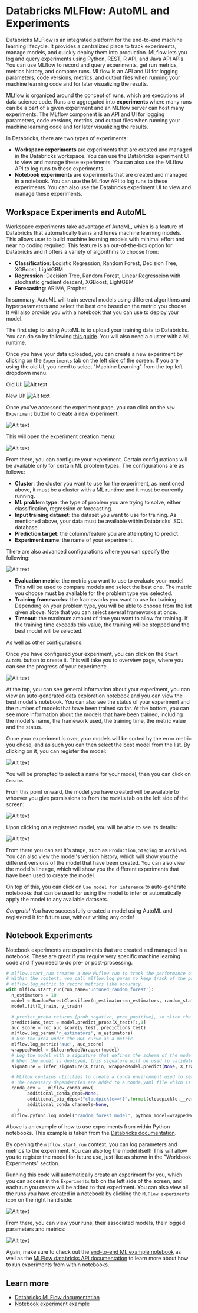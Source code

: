 # **Databricks MLFlow: AutoML and Experiments**

Databricks MLFlow is an integrated platform for the end-to-end machine learning lifecycle. It provides a centralized place to track experiments, manage models, and quickly deploy them into production. MLflow lets you log and query experiments using Python, REST, R API, and Java API APIs. You can use MLflow to record and query experiments, get run metrics, metrics history, and compare runs. MLflow is an API and UI for logging parameters, code versions, metrics, and output files when running your machine learning code and for later visualizing the results.

MLflow is organized around the concept of **runs**, which are executions of data science code. Runs are aggregated into **experiments** where many runs can be a part of a given experiment and an MLflow server can host many experiments. The MLflow component is an API and UI for logging parameters, code versions, metrics, and output files when running your machine learning code and for later visualizing the results.

In Databricks, there are two types of experiments:

- **Workspace experiments** are experiments that are created and managed in the Databricks workspace. You can use the Databricks experiment UI to view and manage these experiments. You can also use the MLflow API to log runs to these experiments.
- **Notebook experiments** are experiments that are created and managed in a notebook. You can use the MLflow API to log runs to these experiments. You can also use the Databricks experiment UI to view and manage these experiments.

## **Workspace Experiments and AutoML**

Workspace experiments take advantage of AutoML, which is a feature of Databricks that automatically trains and tunes machine learning models. This allows user to build machine learning models with minimal effort and near no coding required. This feature is an out-of-the-box option for Databricks and it offers a variety of algorithms to choose from:

- **Classification**: Logistic Regression, Random Forest, Decision Tree, XGBoost, LightGBM
- **Regression**: Decision Tree, Random Forest, Linear Regresseion with stochastic gradient descent, XGBoost, LightGBM
- **Forecasting**: ARIMA, Prophet

In summary, AutoML will train several models using different algorithms and hyperparameters and select the best one based on the metric you choose. It will also provide you with a notebook that you can use to deploy your model.

The first step to using AutoML is to upload your training data to Databricks. You can do so by following [this guide](https://learn.microsoft.com/en-us/azure/databricks/ingestion/add-data/upload-data). You will also need a cluster with a ML runtime.

Once you have your data uploaded, you can create a new experiment by clicking on the `Experiments` tab on the left side of the screen. If you are using the old UI, you need to select "Machine Learning" from the top left dropdown menu.

Old UI:
![Alt text](OldUIExp.png)

New UI:
![Alt text](NewUIExp.png)

Once you've accessed the experiment page, you can click on the `New Experiment` button to create a new experiment:

![Alt text](CreateExp.png)

This will open the experiment creation menu:

![Alt text](ExpMenu.png)

From there, you can configure your experiment. Certain configurations will be available only for certain ML problem types. The configurations are as follows:

- **Cluster**: the cluster you want to use for the experiment, as mentioned above, it must be a cluster with a ML runtime and it must be currently running.
- **ML problem type**: the type of problem you are trying to solve, either classification, regression or forecasting.
- **Input training dataset**: the dataset you want to use for training. As mentioned above, your data must be available within Databricks' SQL database.
- **Prediction target**: the column/feature you are attempting to predict.
- **Experiment name**: the name of your experiment.

There are also advanced configurations where you can specify the following:

![Alt text](AdvancedConfig.png)

- **Evaluation metric**: the metric you want to use to evaluate your model. This will be used to compare models and select the best one. The metric you choose must be available for the problem type you selected.
- **Training frameworks**: the frameworks you want to use for training. Depending on your problem type, you will be able to choose from the list given above. Note that you can select several frameworks at once.
- **Timeout**: the maximum amount of time you want to allow for training. If the training time exceeds this value, the training will be stopped and the best model will be selected.

As well as other configurations.

Once you have configured your experiment, you can click on the `Start AutoML` button to create it. This will take you to overview page, where you can see the progress of your experiment:

![Alt text](ExpOverview.png)

At the top, you can see general information about your experiment, you can view an auto-generated data exploration notebook and you can view the best model's notebook. You can also see the status of your experiment and the number of models that have been trained so far. At the bottom, you can see more information about the models that have been trained, including the model's name, the framework used, the training time, the metric value and the status.

Once your experiment is over, your models will be sorted by the error metric you chose, and as such you can then select the best model from the list. By clicking on it, you can register the model:

![Alt text](RegisterModel.png)

You will be prompted to select a name for your model, then you can click on `Create`.

From this point onward, the model you have created will be available to whoever you give permissions to from the `Models` tab on the left side of the screen:

![Alt text](ModelTab.png)

Upon clicking on a registered model, you will be able to see its details:

![Alt text](RegisteredModel.png)

From there you can set it's stage, such as `Production`, `Staging` or `Archived`. You can also view the model's version history, which will show you the different versions of the model that have been created. You can also view the model's lineage, which will show you the different experiments that have been used to create the model.

On top of this, you can click on `Use model for inference` to auto-generate notebooks that can be used for using the model to infer or automatically apply the model to any available datasets.

_Congrats!_ You have successfully created a model using AutoML and registered it for future use, without writing any code!

## **Notebook Experiments**

Notebook experiments are experiments that are created and managed in a notebook. These are great if you require very specific machine learning code and if you need to do pre- or post-processing.

```python
# mlflow.start_run creates a new MLflow run to track the performance of this model.
# Within the context, you call mlflow.log_param to keep track of the parameters used, and
# mlflow.log_metric to record metrics like accuracy.
with mlflow.start_run(run_name='untuned_random_forest'):
  n_estimators = 10
  model = RandomForestClassifier(n_estimators=n_estimators, random_state=np.random.RandomState(123))
  model.fit(X_train, y_train)

  # predict_proba returns [prob_negative, prob_positive], so slice the output with [:, 1]
  predictions_test = model.predict_proba(X_test)[:,1]
  auc_score = roc_auc_score(y_test, predictions_test)
  mlflow.log_param('n_estimators', n_estimators)
  # Use the area under the ROC curve as a metric.
  mlflow.log_metric('auc', auc_score)
  wrappedModel = SklearnModelWrapper(model)
  # Log the model with a signature that defines the schema of the model's inputs and outputs.
  # When the model is deployed, this signature will be used to validate inputs.
  signature = infer_signature(X_train, wrappedModel.predict(None, X_train))

  # MLflow contains utilities to create a conda environment used to serve models.
  # The necessary dependencies are added to a conda.yaml file which is logged along with the model.
  conda_env =  _mlflow_conda_env(
        additional_conda_deps=None,
        additional_pip_deps=["cloudpickle=={}".format(cloudpickle.__version__), "scikit-learn=={}".format(sklearn.__version__)],
        additional_conda_channels=None,
    )
  mlflow.pyfunc.log_model("random_forest_model", python_model=wrappedModel, conda_env=conda_env, signature=signature)
```

Above is an example of how to use experiments from within Python notebooks. This example is taken from the [Databricks documentation](https://learn.microsoft.com/en-us/azure/databricks/mlflow/end-to-end-example).

By opening the `mlflow.start_run` context, you can log parameters and metrics to the experiment. You can also log the model itself! This will allow you to register the model for future use, just like as shown in the "Workbook Experiments" section.

Running this code will automatically create an experiment for you, which you can access in the `Experiments` tab on the left side of the screen, and each run you create will be added to that experiment. You can also view all the runs you have created in a notebook by clicking the `MLFlow experiments` icon on the right hand side:

![Alt text](ExpIcon.png)

From there, you can view your runs, their associated models, their logged parameters and metrics:

![Alt text](LoggedRuns.png)

Again, make sure to check out the [end-to-end ML example notebook](https://learn.microsoft.com/en-us/azure/databricks/mlflow/end-to-end-example) as well as the [MLFlow databricks API documentation](https://docs.databricks.com/api/azure/workspace/experiments) to learn more about how to run experiments from within notebooks.

## Learn more

- [Databricks MLFlow documentation](https://learn.microsoft.com/en-us/azure/databricks/mlflow/)
- [Notebook experiment example](https://learn.microsoft.com/en-us/azure/databricks/mlflow/end-to-end-example)
